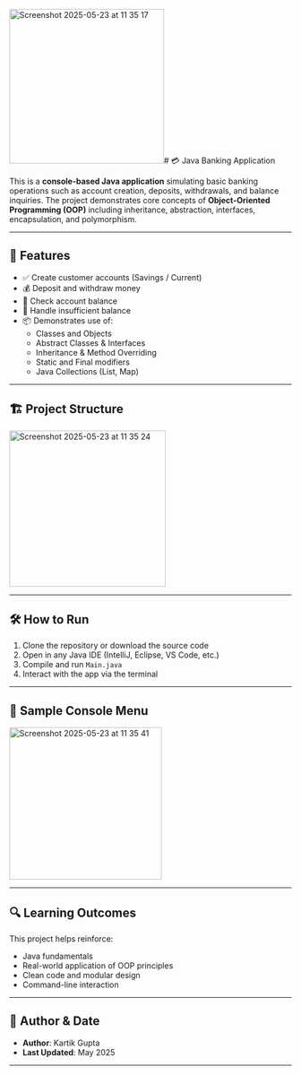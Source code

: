 <img width="276" alt="Screenshot 2025-05-23 at 11 35 17" src="https://github.com/user-attachments/assets/075394c0-d742-42e1-baa0-8b0466ec1c58" /># 💳 Java Banking Application

This is a **console-based Java application** simulating basic banking operations such as account creation, deposits, withdrawals, and balance inquiries. The project demonstrates core concepts of **Object-Oriented Programming (OOP)** including inheritance, abstraction, interfaces, encapsulation, and polymorphism.

---

## 📂 Features

- ✅ Create customer accounts (Savings / Current)
- 💰 Deposit and withdraw money
- 🧾 Check account balance
- 🚫 Handle insufficient balance
- 📦 Demonstrates use of:
  - Classes and Objects
  - Abstract Classes & Interfaces
  - Inheritance & Method Overriding
  - Static and Final modifiers
  - Java Collections (List, Map)

---

## 🏗️ Project Structure

<img width="279" alt="Screenshot 2025-05-23 at 11 35 24" src="https://github.com/user-attachments/assets/5b3eb21f-c2fa-4939-af0d-cc6c8d0f5fe6" />

---

## 🛠️ How to Run

1. Clone the repository or download the source code
2. Open in any Java IDE (IntelliJ, Eclipse, VS Code, etc.)
3. Compile and run `Main.java`
4. Interact with the app via the terminal

---

## 🧪 Sample Console Menu

<img width="272" alt="Screenshot 2025-05-23 at 11 35 41" src="https://github.com/user-attachments/assets/57ef4b22-336e-40df-abc6-f0577ffc0b40" />


---

## 🔍 Learning Outcomes

This project helps reinforce:

- Java fundamentals
- Real-world application of OOP principles
- Clean code and modular design
- Command-line interaction

---

## 👤 Author & Date

- **Author**: Kartik Gupta  
- **Last Updated**: May 2025

---



